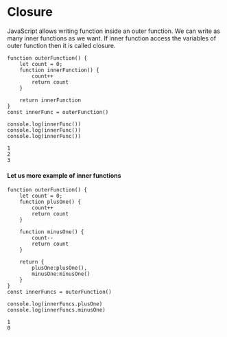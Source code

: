 # Closure

JavaScript allows writing function inside an outer function. We can write as many inner functions as we want. If inner function access the variables of outer function then it is called closure.

```
function outerFunction() {
    let count = 0;
    function innerFunction() {
        count++
        return count
    }

    return innerFunction
}
const innerFunc = outerFunction()

console.log(innerFunc())
console.log(innerFunc())
console.log(innerFunc())
```

```
1
2
3
```

#### Let us more example of inner functions

```
function outerFunction() {
    let count = 0;
    function plusOne() {
        count++
        return count
    }
    
    function minusOne() {
        count--
        return count
    }

    return {
        plusOne:plusOne(),
        minusOne:minusOne()
    }
}
const innerFuncs = outerFunction()

console.log(innerFuncs.plusOne)
console.log(innerFuncs.minusOne)
```

```
1
0
```